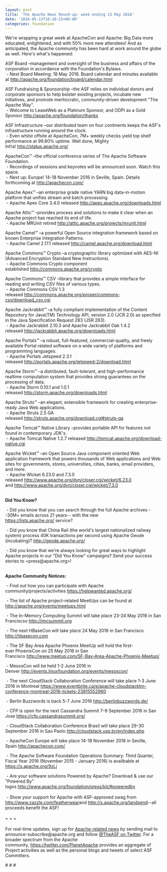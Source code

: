 ```yaml
---
layout: post
title: 'The Apache News Round-up: week ending 13 May 2016'
date: '2016-05-13T16:10:15+00:00'
categories: foundation
---
```

<p>We're wrapping a great week at ApacheCon and Apache: Big Data more educated, enlightened, and with 50% more new attendees! And as anticipated, the Apache community has been hard at work around the globe as well. Here's what's happened:</p> 
  <div> 
    <p>ASF Board –management and oversight of the business and affairs of the corporation in accordance with the Foundation's Bylaws.<br />&nbsp;- Next Board Meeting: 18 May 2016. Board calendar and minutes available at <a href="http://apache.org/foundation/board/calendar.html">http://apache.org/foundation/board/calendar.html</a></p> 
    <p><a href="http://apache.org/foundation/board/calendar.html"></a>ASF Fundraising &amp; Sponsorship&nbsp;–the ASF relies on individual donors and corporate sponsors to help bolster existing projects, incubate new initiatives, and promote meritocratic, community-driven development &quot;The Apache Way&quot;.<br />&nbsp;- Welcome to LeaseWeb as a Platinum Sponsor, and ODPi as a Gold Sponsor&nbsp;<a href="http://apache.org/foundation/thanks">http://apache.org/foundation/thanks</a></p> 
  </div> 
  <p>ASF Infrastructure –our distributed team on four continents keeps the ASF's infrastructure running around the clock.<br />&nbsp;- Even whilst offsite at ApacheCon, 7M+ weekly checks yield top shelf performance at 99.80% uptime. Well done, Mighty Infra!&nbsp;<a href="http://status.apache.org/">http://status.apache.org/</a></p> 
  <div> 
    <p><a href="http://status.apache.org/"></a>ApacheCon™ –the official conference series of The Apache Software Foundation.<br />&nbsp;- Recordings of sessions and keynotes will be announced soon. Watch this space.<br />&nbsp;- Next up: Europe! 14-18 November 2016 in Seville, Spain. Details forthcoming at&nbsp;<a href="http://apachecon.com/">http://apachecon.com/</a></p> 
    <p>Apache Apex™ –an enterprise grade native YARN big data-in-motion platform that unifies stream and batch processing.<br />&nbsp;- Apache Apex Core 3.4.0 released&nbsp;<a href="http://apex.apache.org/downloads.html">http://apex.apache.org/downloads.html</a></p> 
    <p>Apache Attic™ –provides process and solutions to make it clear when an Apache project has reached its end of life.<br />&nbsp;-&nbsp;Apache MRUnit retired&nbsp;<a href="http://attic.apache.org/projects/mrunit.html">http://attic.apache.org/projects/mrunit.html</a> </p> 
    <p>Apache Camel™ –a powerful Open Source integration framework based on known Enterprise Integration Patterns.<br />&nbsp;-&nbsp;Apache Camel 2.17.1 released&nbsp;<a href="http://camel.apache.org/download.html">http://camel.apache.org/download.html</a></p> 
    <p>Apache Commons™ Crypto –a cryptographic library optimized with AES-NI (Advanced Encryption Standard New Instructions).<br />&nbsp;- Apache Commons Crypto component established&nbsp;<a href="http://commons.apache.org/crypto">http://commons.apache.org/crypto</a></p> 
    <p>Apache Commons™ CSV –library that provides a simple interface for reading and writing CSV files of various types.<br />&nbsp;- Apache Commons CSV 1.3 released&nbsp;<a href="http://commons.apache.org/proper/commons-csv/download_csv.cgi">http://commons.apache.org/proper/commons-csv/download_csv.cgi</a></p> 
    <p>Apache Jackrabbit™ –a fully compliant implementation of the Content Repository for Java(TM) Technology API, version 2.0 (JCR 2.0) as specified in the Java Specification Request 283 (JSR 283).<br />&nbsp;- Apache Jackrabbit 2.10.3 and Apache Jackrabbit Oak 1.4.2 released&nbsp;<a href="http://jackrabbit.apache.org/downloads.html">http://jackrabbit.apache.org/downloads.html</a></p> 
    <p>Apache Portals™ –a robust, full-featured, commercial-quality, and freely available Portal related software on a wide variety of platforms and programming languages.<br />&nbsp;- Apache Portals Jetspeed 2.3.1 released&nbsp;<a href="http://portals.apache.org/jetspeed-2/download.html">http://portals.apache.org/jetspeed-2/download.html</a></p> 
    <p>Apache Storm™ –a distributed, fault-tolerant, and high-performance realtime computation system that provides strong guarantees on the processing of data.<br />&nbsp;-&nbsp;Apache Storm 0.10.1 and 1.0.1 released&nbsp;<a href="http://storm.apache.org/downloads.html">http://storm.apache.org/downloads.html</a></p> 
    <p>Apache Struts™ –an elegant, extensible framework for creating enterprise-ready Java Web applications.<br />&nbsp;- Apache Struts 2.5 GA released&nbsp;<a href="http://struts.apache.org/download.cgi#struts-ga">http://struts.apache.org/download.cgi#struts-ga</a></p> 
    <p>Apache Tomcat™ Native Library –provides portable API for features not found in contemporary JDK's.<br />&nbsp;- Apache Tomcat Native 1.2.7 released&nbsp;<a href="http://tomcat.apache.org/download-native.cgi">http://tomcat.apache.org/download-native.cgi</a></p> 
    <p>Apache Wicket™ –an Open Source Java component oriented Web application framework that powers thousands of Web applications and Web sites for governments, stores, universities, cities, banks, email providers, and more.<br />&nbsp;- Apache Wicket 6.23.0 and 7.3.0 released&nbsp;<a href="http://www.apache.org/dyn/closer.cgi/wicket/6.23.0">http://www.apache.org/dyn/closer.cgi/wicket/6.23.0</a> and&nbsp;<a href="http://www.apache.org/dyn/closer.cgi/wicket/7.3.0">http://www.apache.org/dyn/closer.cgi/wicket/7.3.0</a><br /><br /></p> 
    <p><strong>Did You Know?</strong></p> 
  </div> 
  <div> 
    <p>&nbsp;- Did you know that you can search through the full Apache archives --30M+ emails across 21 years-- with the new <a href="https://lists.apache.org/">https://lists.apache.org/</a>&nbsp;service?</p> 
    <p>&nbsp;- Did you know that China Rail (the world's largest nationalized railway system) process 40K transactions per second using Apache Geode (incubating)?&nbsp;<a href="http://geode.apache.org/">http://geode.apache.org/</a></p> 
    <p><a href="http://wicket.apache.org/"></a>&nbsp;- Did you know that we're always looking for great ways to highlight Apache projects in our &quot;Did You Know&quot; campaigns? Send your success stories to &lt;press@apache.org&gt;!</p> 
  </div> 
  <div> 
    <div> 
      <p><strong><br />Apache Community Notices:</strong></p> 
      <p>&nbsp;- Find out how you can participate with Apache community/projects/activities <a href="https://helpwanted.apache.org/">https://helpwanted.apache.org/</a><strong></strong></p> 
      <p>&nbsp;- The list of Apache project-related MeetUps can be found at <a href="http://apache.org/events/meetups.html">http://apache.org/events/meetups.html</a></p> 
      <p>&nbsp;- The In-Memory Computing Summit will take place 23-24 May 2016 in San Franciscso <a href="http://imcsummit.org/">http://imcsummit.org</a></p> 
    </div> 
    <p>&nbsp;- The next HBaseCon will take place 24 May 2016 in San Francisco <a href="http://hbasecon.com/">http://hbasecon.com</a></p> 
    <p>&nbsp;- The SF Bay Area Apache Phoenix MeetUp will hold the first-ever&nbsp;PhoenixCon on 25 May 2016 in San Francisco&nbsp;<a href="http://www.meetup.com/SF-Bay-Area-Apache-Phoenix-Meetup/">http://www.meetup.com/SF-Bay-Area-Apache-Phoenix-Meetup/</a></p> 
    <p>&nbsp;- MesosCon will be held 1-2 June 2016 in Denver&nbsp;<a href="http://events.linuxfoundation.org/events/mesoscon/">http://events.linuxfoundation.org/events/mesoscon/</a></p> 
    <p>&nbsp;- The next CloudStack Collaboration Conference will take place 1-3 June 2016 in Montreal <a href="https://www.eventbrite.ca/e/apache-cloudstacktm-conference-montreal-2016-tickets-23815552960">https://www.eventbrite.ca/e/apache-cloudstacktm-conference-montreal-2016-tickets-23815552960</a></p> 
    <p>&nbsp;- Berlin Buzzwords is back 5-7 June 2016&nbsp;<a href="http://berlinbuzzwords.de/">http://berlinbuzzwords.de/</a></p> 
    <p>&nbsp;- CFP is open for the next Cassandra Summit 7-9 September 2016 in San Jose <a href="https://cfp.cassandrasummit.org/">https://cfp.cassandrasummit.org/</a></p> 
    <p>&nbsp;- CloudStack Collaboration Conference Brasil will take place 29-30 September 2016 in Sao Paolo&nbsp;<a href="http://cloudstack.usp.br/en/index.php">http://cloudstack.usp.br/en/index.php</a></p> 
    <p>&nbsp;- ApacheCon Europe will take place 14-18 November 2016 in Seville, Spain&nbsp;<a href="http://apachecon.com/">http://apachecon.com/</a> </p> 
    <div> 
      <p>&nbsp;- The Apache Software Foundation Operations Summary: Third Quarter, Fiscal Year 2016 (November 2015 - January 2016) is availbable at <a href="https://s.apache.org/9zLj">https://s.apache.org/9zLj</a></p> 
    </div> 
    <div>&nbsp;- Are your software solutions Powered by Apache? Download &amp; use our &quot;Powered By&quot; logos&nbsp;<a href="http://www.apache.org/foundation/press/kit/#poweredby">http://www.apache.org/foundation/press/kit/#poweredby</a></div> 
    <div><br /></div> 
    <div>&nbsp;- Show your support for Apache with ASF-approved swag from <a href="http://www.zazzle.com/featherwear">http://www.zazzle.com/featherwear</a>and&nbsp;<a href="http://s.apache.org/landsend">http://s.apache.org/landsend</a>--all proceeds benefit the ASF!&nbsp;</div> 
    <div><br /></div> 
    <div>= = =</div> 
    <div><br /></div> 
    <div>For real-time updates, sign up for <a href="http://apache.org/foundation/mailinglists.html#foundation-announce">Apache-related news</a> by sending mail to announce-subscribe@apache.org and follow <a href="https://twitter.com/TheASF">@TheASF on Twitter</a>. For a broader spectrum from the Apache community,&nbsp;<a href="http://s.apache.org/landsend">https://twitter.com/PlanetApache</a> provides an aggregate of Project activities as well as the personal blogs and tweets of select ASF Committers.</div> 
  </div> 
  <p># # #</p>
